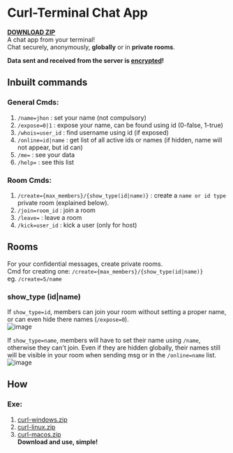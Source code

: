 # Curl-Terminal Chat App
[**DOWNLOAD ZIP**](https://github.com/spuckhafte/curl-chat#how)<br>
A chat app from your terminal!<br>
Chat securely, anonymously, **globally** or in **private rooms**.

**Data sent and received from the server is [encrypted](https://github.com/spuckhafte/encdenc)!**

## Inbuilt commands
### General Cmds:
1. `/name=jhon` : set your name (not compulsory)
2. `/expose=0|1` : expose your name, can be found using id (0-false, 1-true)
3. `/whois=user_id` : find username using id (if exposed)
4. `/online=id|name` : get list of all active ids or names (if hidden, name will not appear, but id can)
5. `/me=` : see your data
5. `/help=` : see this list

### Room Cmds:
1. `/create={max_members}/{show_type(id|name)}` : create a `name or id type` private room (explained below).
2. `/join=room_id` : join a room
3. `/leave=` : leave a room
4. `/kick=user_id` : kick a user (only for host)

## Rooms
For your confidential messages, create private rooms.<br>
Cmd for creating one: `/create={max_members}/{show_type(id|name)}`<br>
eg. `/create=5/name`

### show_type (id|name)
If `show_type=id`, members can join your room without setting a proper name, or can even hide there names (`/expose=0`).<br>
![image](https://user-images.githubusercontent.com/70335252/200134396-6b1eece6-c853-4b80-ab55-b26bf05a4169.png)


If `show_type=name`, members will have to set their name using `/name`, otherwise they can't join. 
Even if they are hidden globally, their names still will be visible in your room when sending msg or in the `/online=name` list.
![image](https://user-images.githubusercontent.com/70335252/200134338-b281697a-1ad7-41fb-a88f-7791837ae548.png)


## How
### Exe:
  1. [curl-windows.zip]([curl.zip](https://github.com/spuckhafte/curl-chat/files/13516534/curl.zip)
)<br>
  2. [curl-linux.zip]([curl.zip](https://github.com/spuckhafte/curl-chat/files/13516538/curl.zip)
)<br>
  3. [curl-macos.zip]([curl.zip](https://github.com/spuckhafte/curl-chat/files/13516540/curl.zip)
)<br>**Download and use, simple!**
